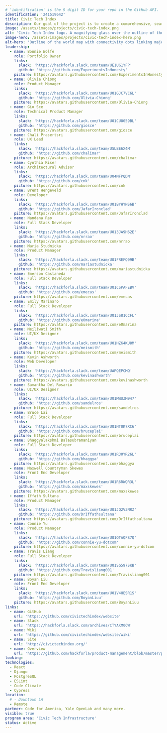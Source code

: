 ```yaml
---
# 'identification' is the 9 digit ID for your repo in the GitHub API.
identification: '241519642'
title: Civic Tech Index
description: Our goal of the project is to create a comprehensive, searchable index of all civic tech open source software projects around the world. We have created the framework and an interest list. We are currently working on building out the website and other marketing tools that demonstrate the power of the index.
image: /assets/images/projects/civic-tech-index.png
alt: 'Civic Tech Index logo. A magnifying glass over the outline of the world map on the left "Civic Tech Index" on the right.'
image-hero: /assets/images/projects/civic-tech-index-hero.png
alt-hero: 'Outline of the world map with connectivity dots linking major cities on each continent.'
leadership:
  - name: Bonnie Wolfe
    role: Portfolio Owner
    links:
      slack: 'https://hackforla.slack.com/team/UE1UG1YFP'
      github: 'https://github.com/ExperimentsInHonesty'
    picture: https://avatars.githubusercontent.com/ExperimentsInHonesty
  - name: Olivia Chiong
    role: Product Manager
    links:
      slack: 'https://hackforla.slack.com/team/U01GJC7VC6L'
      github: 'https://github.com/Olivia-Chiong'
    picture: https://avatars.githubusercontent.com/Olivia-Chiong
  - name: Gio Sce
    role: Technical Product Manager
    links:
      slack: 'https://hackforla.slack.com/team/U01CU8059BL'
      github: 'https://github.com/giosce'
    picture: https://avatars.githubusercontent.com/giosce
  - name: Chali Prasertsri
    role: UX Lead
    links:
      slack: 'https://hackforla.slack.com/team/USLBE6X4M'
      github: 'https://github.com/chalimar'
    picture: https://avatars.githubusercontent.com/chalimar
  - name: Cynthia Kiser
    role: Architectural Advisor
    links: 
      slack: 'https://hackforla.slack.com/team/U04MFPQDN'
      github: 'https://github.com/cnk'
    picture: https://avatars.githubusercontent.com/cnk
  - name: Brent Hengeveld
    role: Developer
    links:
      slack: 'https://hackforla.slack.com/team/U01BYHYNS6B'
      github: 'https://github.com/JafarIronclad'
    picture: https://avatars.githubusercontent.com/JafarIronclad
  - name: Nandana Rao
    role: Full Stack Developer
    links:
      slack: 'https://hackforla.slack.com/team/U013JA9H62E'
      github: 'https://github.com/nrrao'
    picture: https://avatars.githubusercontent.com/nrrao
  - name: Maria Studnicka
    role: Product Manager
    links:
      slack: 'https://hackforla.slack.com/team/U01FREFQ99B'
      github: 'https://github.com/mariastudnicka'
    picture: https://avatars.githubusercontent.com/mariastudnicka
  - name: Emerson Castaneda
    role: Full Stack Developer
    links:
      slack: 'https://hackforla.slack.com/team/U01CSPAFEBV'
      github: 'https://github.com/emecas'
    picture: https://avatars.githubusercontent.com/emecas
  - name: Emily Marinaro
    role: Full Stack Developer
    links:
      slack: 'https://hackforla.slack.com/team/U01JS81CCFL'
      github: 'https://github.com/e0marina'
    picture: https://avatars.githubusercontent.com/e0marina
  - name: Meiliwati Smith
    role: UI/UX Designer
    links:
      slack: 'https://hackforla.slack.com/team/U01HZK4KU8M'
      github: 'https://github.com/meismith'
    picture: https://avatars.githubusercontent.com/meismith
  - name: Kevin Ashworth
    role: Web Developer
    links:
      slack: 'https://hackforla.slack.com/team/UAPQEPCMQ'
      github: 'https://github.com/kevinashworth'
    picture: https://avatars.githubusercontent.com/kevinashworth
  - name: Samantha Del Rosario
    role: UI/UX Designer
    links:
      slack: 'https://hackforla.slack.com/team/U01MWUZM947'
      github: 'https://github.com/samdelros'
    picture: https://avatars.githubusercontent.com/samdelros
  - name: Bruce Lai
    role: Full Stack Developer
    links:
      slack: 'https://hackforla.slack.com/team/U01NT0K7XC6'
      github: 'https://github.com/bruceplai'
    picture: https://avatars.githubusercontent.com/bruceplai
  - name: Bhaggyalakshmi Balasubramaniyan
    role: Full Stack Developer 
    links:
      slack: 'https://hackforla.slack.com/team/U01R30YR26L'
      github: 'https://github.com/bhaggya'
    picture: https://avatars.githubusercontent.com/bhaggya
  - name: Maxwell Countryman Skewes
    role: Front End Developer
    links:
      slack: 'https://hackforla.slack.com/team/U01R6RWQR3L'
      github: 'https://github.com/maxskewes'
    picture: https://avatars.githubusercontent.com/maxskewes
  - name: Iffath Sultana
    role: Product Manager
    links:
      slack: 'https://hackforla.slack.com/team/U01JQ2V3NRZ'
      github: 'https://github.com/DrIffathsultana'
    picture: https://avatars.githubusercontent.com/DrIffathsultana
  - name: Connie Yu
    role: Product Manager
    links:
      slack: 'https://hackforla.slack.com/team/U01QTAQFS7Q'
      github: 'https://github.com/connie-yu-dotcom'
    picture: https://avatars.githubusercontent.com/connie-yu-dotcom
  - name: Travis Liang
    role: Full Stack Developer
    links:
      slack: 'https://hackforla.slack.com/team/U01SG597SKB'
      github: 'https://github.com/Travisliang001'
    picture: https://avatars.githubusercontent.com/Travisliang001
  - name: Boyan Liu
    role: Front End Developer
    links:
      slack: 'https://hackforla.slack.com/team/U01V4HESR1S'
      github: 'https://github.com/BoyanLiuu'
    picture: https://avatars.githubusercontent.com/BoyanLiuu
links:
  - name: GitHub
    url: 'https://github.com/civictechindex/website'
  - name: Slack
    url: 'https://hackforla.slack.com/archives/CTYAKM0CW'
  - name: Wiki
    url: 'https://github.com/civictechindex/website/wiki'
  - name: Site
    url: 'http://civictechindex.org/'
  - name: Overview
    url: 'https://github.com/hackforla/product-management/blob/master/project-one-sheets/Civic-Tech-Index-Product-One-Sheet.pdf'
looking:
technologies:
  - React
  - Django
  - PostgreSQL
  - ESLint
  - Code Climate
  - Cypress
location:
  # - Downtown LA
  - Remote
partner: Code for America, Yale OpenLab and many more.
visible: true
program area: 'Civic Tech Infrastructure'
status: Active
---
```


